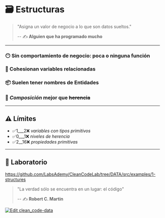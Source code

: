 # 🗃️ Estructuras

> "Asigna un valor de negocio a lo que son datos sueltos."
>
> -- ✍️ **Alguien que ha programado mucho**

---

### 😶 Sin comportamiento de negocio: poca o ninguna función

### 💞 Cohesionan variables relacionadas

### 📦 Suelen tener nombres de Entidades

### 👴 _Composición_ mejor que ~~herencia~~

---

## ⚠️ Límites

- ✅1___2❌ _variables con tipos primitivos_
- ✅0___1❌ _niveles de herencia_
- ✅2__16❌ _propiedades primitivas_

---

## 📝 Laboratorio

https://github.com/LabsAdemy/CleanCodeLab/tree/DATA/src/examples/1-structures

> "La verdad sólo se encuentra en un lugar: el código"
>
> -- ✍️ **Robert C. Martin**

[![Edit clean_code-data](https://codesandbox.io/static/img/play-codesandbox.svg)](https://codesandbox.io/s/cleancode-data-tj1w0?expanddevtools=1&fontsize=14&hidenavigation=1&previewwindow=tests&theme=dark)

